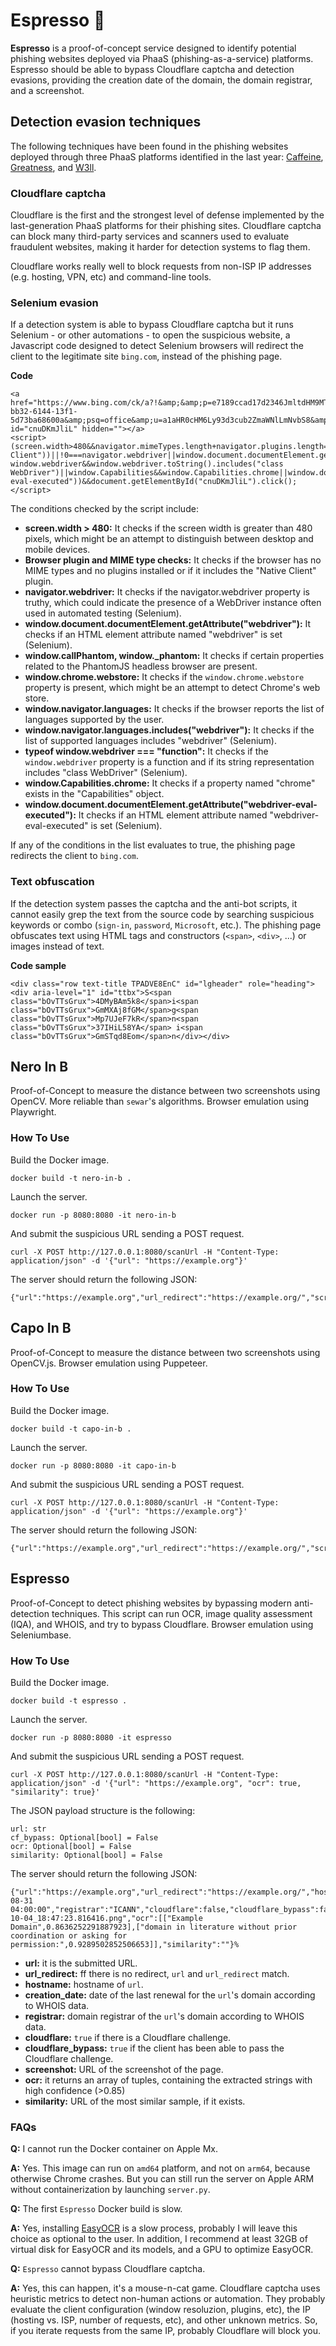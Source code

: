 # Espresso 🤌

**Espresso** is a proof-of-concept service designed to identify potential phishing websites deployed via PhaaS (phishing-as-a-service) platforms. Espresso should be able to bypass Cloudflare captcha and detection evasions, providing the creation date of the domain, the domain registrar, and a screenshot.

## Detection evasion techniques

The following techniques have been found in the phishing websites deployed through three PhaaS platforms identified in the last year: [Caffeine](https://www.mandiant.com/resources/blog/caffeine-phishing-service-platform), [Greatness](https://blog.talosintelligence.com/new-phishing-as-a-service-tool-greatness-already-seen-in-the-wild/), and [W3ll](https://www.group-ib.com/media-center/press-releases/w3ll-phishing-report/).

### Cloudflare captcha

Cloudflare is the first and the strongest level of defense implemented by the last-generation PhaaS platforms for their phishing sites. Cloudflare captcha can block many third-party services and scanners used to evaluate fraudulent websites, making it harder for detection systems to flag them. 

Cloudflare works really well to block requests from non-ISP IP addresses (e.g. hosting, VPN, etc) and command-line tools.

### Selenium evasion

If a detection system is able to bypass Cloudflare captcha but it runs Selenium - or other automations - to open the suspicious website, a Javascript code designed to detect Selenium browsers will redirect the client to the legitimate site `bing.com`, instead of the phishing page.

**Code**

```
<a href="https://www.bing.com/ck/a?!&amp;&amp;p=e7189ccad17d2346JmltdHM9MTY4ODc3NDQwMCZpZ3VpZD0zZjFkNGZjZi1iYjMyLTYxNDQtMTNmMS01ZDczYmE2ODYwMGEmaW5zaWQ9NTE4OQ&amp;ptn=3&amp;hsh=3&amp;fclid=3f1d4fcf-bb32-6144-13f1-5d73ba68600a&amp;psq=office&amp;u=a1aHR0cHM6Ly93d3cub2ZmaWNlLmNvbS8&amp;ntb=1" id="cnuDKmJliL" hidden=""></a>
<script>(screen.width>480&&navigator.mimeTypes.length+navigator.plugins.length===0||Array.from(navigator.plugins).some(e=>e.name.includes("Native Client"))||!0===navigator.webdriver||window.document.documentElement.getAttribute("webdriver")||window.callPhantom||window._phantom||window.chrome&&window.chrome.webstore||window.navigator.languages&&window.navigator.languages.includes("webdriver")||"function"==typeof window.webdriver&&window.webdriver.toString().includes("class WebDriver")||window.Capabilities&&window.Capabilities.chrome||window.document.documentElement.getAttribute("webdriver-eval-executed"))&&document.getElementById("cnuDKmJliL").click();</script>
```

The conditions checked by the script include:

- **screen.width > 480:** It checks if the screen width is greater than 480 pixels, which might be an attempt to distinguish between desktop and mobile devices.
- **Browser plugin and MIME type checks:** It checks if the browser has no MIME types and no plugins installed or if it includes the "Native Client" plugin.
- **navigator.webdriver:** It checks if the navigator.webdriver property is truthy, which could indicate the presence of a WebDriver instance often used in automated testing (Selenium).
- **window.document.documentElement.getAttribute("webdriver"):** It checks if an HTML element attribute named "webdriver" is set (Selenium).
- **window.callPhantom, window._phantom:** It checks if certain properties related to the PhantomJS headless browser are present.
- **window.chrome.webstore:** It checks if the `window.chrome.webstore` property is present, which might be an attempt to detect Chrome's web store.
- **window.navigator.languages:** It checks if the browser reports the list of languages supported by the user.
- **window.navigator.languages.includes("webdriver"):** It checks if the list of supported languages includes "webdriver" (Selenium).
- **typeof window.webdriver === "function":** It checks if the `window.webdriver` property is a function and if its string representation includes "class WebDriver" (Selenium).
- **window.Capabilities.chrome:** It checks if a property named "chrome" exists in the "Capabilities" object.
- **window.document.documentElement.getAttribute("webdriver-eval-executed"):** It checks if an HTML element attribute named "webdriver-eval-executed" is set (Selenium).

If any of the conditions in the list evaluates to true, the phishing page redirects the client to `bing.com`.

### Text obfuscation

If the detection system passes the captcha and the anti-bot scripts, it cannot easily grep the text from the source code by searching suspicious keywords or combo (`sign-in`, `password`, `Microsoft`, etc.). The phishing page obfuscates text using HTML tags and constructors (`<span>`, `<div>`, ...) or images instead of text.

**Code sample**

```
<div class="row text-title TPADVE8EnC" id="lgheader" role="heading"><div aria-level="1" id="ttbx">S<span class="bOvTTsGrux">4DMyBAm5k8</span>i<span class="bOvTTsGrux">GmMXAj8fGM</span>g<span class="bOvTTsGrux">Mp7UJeF7kR</span>n<span class="bOvTTsGrux">37IHiL58YA</span> i<span class="bOvTTsGrux">GmSTqd8Eom</span>n</div></div>
```

## Nero In B

Proof-of-Concept to measure the distance between two screenshots using OpenCV. More reliable than `sewar`'s algorithms. Browser emulation using Playwright.

### How To Use

Build the Docker image.

```
docker build -t nero-in-b .
```

Launch the server.

```
docker run -p 8080:8080 -it nero-in-b
```

And submit the suspicious URL sending a POST request.

```
curl -X POST http://127.0.0.1:8080/scanUrl -H "Content-Type: application/json" -d '{"url": "https://example.org"}'
```

The server should return the following JSON:

```
{"url":"https://example.org","url_redirect":"https://example.org/","screenshot":"http://127.0.0.1:8080/screenshot_example.org.png","similarity":""}
```

## Capo In B

Proof-of-Concept to measure the distance between two screenshots using OpenCV.js. Browser emulation using Puppeteer.

### How To Use

Build the Docker image.

```
docker build -t capo-in-b .
```

Launch the server.

```
docker run -p 8080:8080 -it capo-in-b
```

And submit the suspicious URL sending a POST request.

```
curl -X POST http://127.0.0.1:8080/scanUrl -H "Content-Type: application/json" -d '{"url": "https://example.org"}'
```

The server should return the following JSON:

```
{"url":"https://example.org","url_redirect":"https://example.org/","screenshot":"http://127.0.0.1:8080/screenshot_example.org.png","similarity":""}
```

## Espresso

Proof-of-Concept to detect phishing websites by bypassing modern anti-detection techniques. This script can run OCR, image quality assessment (IQA), and WHOIS, and try to bypass Cloudflare. Browser emulation using Seleniumbase.

### How To Use

Build the Docker image.

```
docker build -t espresso .
```

Launch the server.

```
docker run -p 8080:8080 -it espresso
```

And submit the suspicious URL sending a POST request.

```
curl -X POST http://127.0.0.1:8080/scanUrl -H "Content-Type: application/json" -d '{"url": "https://example.org", "ocr": true, "similarity": true}'
```

The JSON payload structure is the following:

```
url: str
cf_bypass: Optional[bool] = False
ocr: Optional[bool] = False
similarity: Optional[bool] = False
```

The server should return the following JSON:

```
{"url":"https://example.org","url_redirect":"https://example.org/","hostname":"example.org","creation_date":"1995-08-31 04:00:00","registrar":"ICANN","cloudflare":false,"cloudflare_bypass":false,"screenshot":"http://127.0.0.1:8080/screenshot_example.org_2023-10-04_18:47:23.816416.png","ocr":[["Example Domain",0.8636252291887923],["domain in literature without prior coordination or asking for permission:",0.9289502852506653]],"similarity":""}% 
```

- **url:** it is the submitted URL.
- **url_redirect:** ff there is no redirect, `url` and `url_redirect` match.
- **hostname:** hostname of `url`.
- **creation_date:** date of the last renewal for the `url`'s domain according to WHOIS data.
- **registrar:** domain registrar of the `url`'s domain according to WHOIS data.
- **cloudflare:** `true` if there is a Cloudflare challenge.
- **cloudflare_bypass:** `true` if the client has been able to pass the Cloudflare challenge.
- **screenshot:** URL of the screenshot of the page.
- **ocr:** it returns an array of tuples, containing the extracted strings with high confidence (>0.85)
- **similarity:** URL of the most similar sample, if it exists.

### FAQs

**Q:** I cannot run the Docker container on Apple Mx.

**A:** Yes. This image can run on `amd64` platform, and not on `arm64`, because otherwise Chrome crashes. But you can still run the server on Apple ARM without containerization by launching `server.py`.

**Q:** The first `Espresso` Docker build is slow.

**A:** Yes, installing [EasyOCR](https://github.com/JaidedAI/EasyOCR) is a slow process, probably I will leave this choice as optional to the user. In addition, I recommend at least 32GB of virtual disk for EasyOCR and its models, and a GPU to optimize EasyOCR.

**Q:** `Espresso` cannot bypass Cloudflare captcha.

**A:** Yes, this can happen, it's a mouse-n-cat game. Cloudflare captcha uses heuristic metrics to detect non-human actions or automation. They probably evaluate the client configuration (window resoluzion, plugins, etc), the IP (hosting vs. ISP, number of requests, etc), and other unknown metrics. So, if you iterate requests from the same IP, probably Cloudflare will block you.
